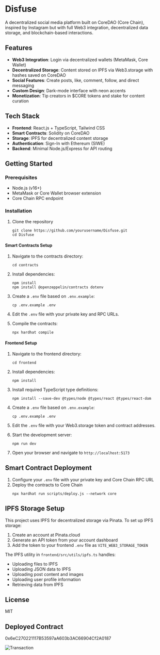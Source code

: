 # Disfuse

A decentralized social media platform built on CoreDAO (Core Chain), inspired by Instagram but with full Web3 integration, decentralized data storage, and blockchain-based interactions.

## Features

- **Web3 Integration**: Login via decentralized wallets (MetaMask, Core Wallet)
- **Decentralized Storage**: Content stored on IPFS via Web3.storage with hashes saved on CoreDAO
- **Social Features**: Create posts, like, comment, follow, and direct messaging
- **Custom Design**: Dark-mode interface with neon accents
- **Monetization**: Tip creators in $CORE tokens and stake for content curation

## Tech Stack

- **Frontend**: React.js + TypeScript, Tailwind CSS
- **Smart Contracts**: Solidity on CoreDAO
- **Storage**: IPFS for decentralized content storage
- **Authentication**: Sign-In with Ethereum (SIWE)
- **Backend**: Minimal Node.js/Express for API routing

## Getting Started

### Prerequisites

- Node.js (v16+)
- MetaMask or Core Wallet browser extension
- Core Chain RPC endpoint

### Installation

1. Clone the repository
   ```
   git clone https://github.com/yourusername/Disfuse.git
   cd Disfuse
   ```

#### Smart Contracts Setup

1. Navigate to the contracts directory:
   ```
   cd contracts
   ```

2. Install dependencies:
   ```
   npm install
   npm install @openzeppelin/contracts dotenv
   ```

3. Create a `.env` file based on `.env.example`:
   ```
   cp .env.example .env
   ```

4. Edit the `.env` file with your private key and RPC URLs.

5. Compile the contracts:
   ```
   npx hardhat compile
   ```

#### Frontend Setup

1. Navigate to the frontend directory:
   ```
   cd frontend
   ```

2. Install dependencies:
   ```
   npm install
   ```

3. Install required TypeScript type definitions:
   ```
   npm install --save-dev @types/node @types/react @types/react-dom
   ```

4. Create a `.env` file based on `.env.example`:
   ```
   cp .env.example .env
   ```

5. Edit the `.env` file with your Web3.storage token and contract addresses.

6. Start the development server:
   ```
   npm run dev
   ```

7. Open your browser and navigate to `http://localhost:5173`

## Smart Contract Deployment

1. Configure your `.env` file with your private key and Core Chain RPC URL
2. Deploy the contracts to Core Chain
   ```
   npx hardhat run scripts/deploy.js --network core
   ```

## IPFS Storage Setup

This project uses IPFS for decentralized storage via Pinata. To set up IPFS storage:

1. Create an account at Pinata.cloud
2. Generate an API token from your account dashboard
3. Add the token to your frontend `.env` file as `VITE_WEB3_STORAGE_TOKEN`

The IPFS utility in `frontend/src/utils/ipfs.ts` handles:
- Uploading files to IPFS
- Uploading JSON data to IPFS
- Uploading post content and images
- Uploading user profile information
- Retrieving data from IPFS

## License

MIT

## Deployed Contract
0x6eC270221117B53597aA603b3AC66904Cf2A0187



![Transaction](https://github.com/user-attachments/assets/9e6c1906-e98d-4ff1-a32d-0264768b5a9a)

